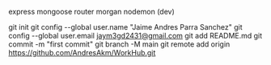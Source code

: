 express
mongoose
router
morgan
nodemon (dev)

git init
git config --global user.name "Jaime Andres Parra Sanchez"
git config --global user.email jaym3gd2431@gmail.com
git add README.md
git commit -m "first commit"
git branch -M main
git remote add origin https://github.com/AndresAkm/WorkHub.git